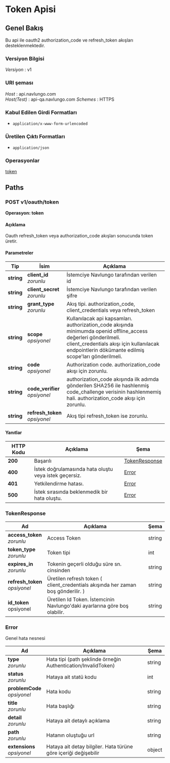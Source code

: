 # Token Apisi

<a name="overview"></a>

## Genel Bakış

Bu api ile oauth2 authorization_code ve refresh_token akışları desteklenmektedir.

### Versiyon Bilgisi

_Versiyon_ : v1

### URI şeması

_Host_ : api.navlungo.com  
_Host(Test)_ : api-qa.navlungo.com
_Schemes_ : HTTPS

### Kabul Edilen Girdi Formatları

- `application/x-www-form-urlencoded`

### Üretilen Çıktı Formatları

- `application/json`

### Operasyonlar

[token](#token)<br>

<a name="paths"></a>

## Paths

<a name="token"></a>

### POST v1/oauth/token

**Operasyon: token**

#### Açıklama

Oauth refresh_token veya authorization_code akışları sonucunda token üretir.

#### Parametreler

| Tip        | İsim                              | Açıklama                                                                                                                                                                                                             |
| ---------- | --------------------------------- | -------------------------------------------------------------------------------------------------------------------------------------------------------------------------------------------------------------------- |
| **string** | **client_id** <br>_zorunlu_       | İstemciye Navlungo tarafından verilen id                                                                                                                                                                             |
| **string** | **client_secret** <br>_zorunlu_   | İstemciye Navlungo tarafından verilen şifre                                                                                                                                                                          |
| **string** | **grant_type** <br>_zorunlu_      | Akış tipi. authorization_code, client_credentials veya refresh_token                                                                                                                                                 |
| **string** | **scope** <br>_opsiyonel_         | Kullanılacak api kapsamları. authorization_code akışında minimumda openid offline_access değerleri gönderilmeli. client_credentials akışı için kullanılacak endpointlerin dökümante edilmiş scope'ları gönderilmeli. |
| **string** | **code** <br>_opsiyonel_          | Authorization code. authorization_code akışı için zorunlu.                                                                                                                                                           |
| **string** | **code_verifier** <br>_opsiyonel_ | authorization_code akışında ilk adımda gönderilen SHA256 ile hashlenmiş code_challenge verisinin hashlenmemiş hali. authorization_code akışı için zorunlu.                                                           |
| **string** | **refresh_token** <br>_opsiyonel_ | Akış tipi refresh_token ise zorunlu.                                                                                                                                                                                 |

#### Yanıtlar

| HTTP Kodu | Açıklama                                              | Şema                             |
| --------- | ----------------------------------------------------- | -------------------------------- |
| **200**   | Başarılı                                              | [TokenResponse](#token-response) |
| **400**   | İstek doğrulamasında hata oluştu veya istek geçersiz. | [Error](#error)                  |
| **401**   | Yetkilendirme hatası.                                 | [Error](#error)                  |
| **500**   | İstek sırasında beklenmedik bir hata oluştu.          | [Error](#error)                  |

<a name="token-response"></a>

### TokenResponse

| Ad                                | Açıklama                                                                         | Şema   |
| --------------------------------- | -------------------------------------------------------------------------------- | ------ |
| **access_token** <br>_zorunlu_    | Access Token                                                                     | string |
| **token_type** <br>_zorunlu_      | Token tipi                                                                       | int    |
| **expires_in** <br>_zorunlu_      | Tokenin geçerli olduğu süre sn. cinsinden                                        | string |
| **refresh_token** <br>_opsiyonel_ | Üretilen refresh token ( client_credentials akışında her zaman boş gönderilir. ) | string |
| **id_token** <br>opsiyonel        | Üretilen Id Token. İstemcinin Navlungo'daki ayarlarına göre boş olabilir.        | string |

<a name="error"></a>

### Error

Genel hata nesnesi

| Ad                              | Açıklama                                                        | Şema   |
| ------------------------------- | --------------------------------------------------------------- | ------ |
| **type** <br>_zorunlu_          | Hata tipi (path şeklinde örneğin Authentication/InvalidToken)   | string |
| **status** <br>_zorunlu_        | Hataya ait statü kodu                                           | int    |
| **problemCode** <br>_opsiyonel_ | Hata kodu                                                       | string |
| **title** <br>_zorunlu_         | Hata başlığı                                                    | string |
| **detail** <br>_zorunlu_        | Hataya ait detaylı açıklama                                     | string |
| **path** <br>_zorunlu_          | Hatanın oluştuğu url                                            | string |
| **extensions** <br>_opsiyonel_  | Hataya ait detay bilgiler. Hata türüne göre içeriği değişebilir | object |
